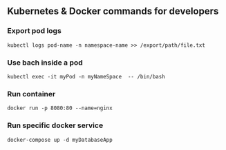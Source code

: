 ## Kubernetes & Docker commands for developers

### Export pod logs
```
kubectl logs pod-name -n namespace-name >> /export/path/file.txt
```

### Use bach inside a pod 
```
kubectl exec -it myPod -n myNameSpace  -- /bin/bash
```

### Run container
```
docker run -p 8080:80 --name=nginx
```

### Run specific docker service

```
docker-compose up -d myDatabaseApp
```
